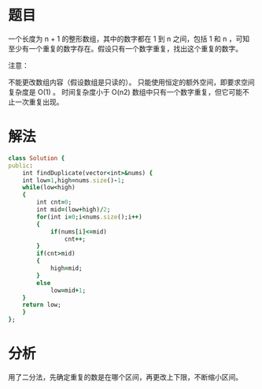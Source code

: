# 题目
一个长度为 n + 1 的整形数组，其中的数字都在 1 到 n 之间，包括 1 和 n ，可知至少有一个重复的数字存在。假设只有一个数字重复，找出这个重复的数字。

注意：

不能更改数组内容（假设数组是只读的）。
只能使用恒定的额外空间，即要求空间复杂度是 O(1) 。
时间复杂度小于 O(n2)
数组中只有一个数字重复，但它可能不止一次重复出现。
# 解法
```ruby
class Solution {
public:
    int findDuplicate(vector<int>&nums) {
    int low=1,high=nums.size()-1;
    while(low<high)
    {
        int cnt=0;
        int mid=(low+high)/2;
        for(int i=0;i<nums.size();i++)
        {
            if(nums[i]<=mid)
                cnt++;
        }
        if(cnt>mid)
        {
            high=mid;
        }
        else
            low=mid+1;
    }
    return low;   
    }
};
```
# 分析
用了二分法，先确定重复的数是在哪个区间，再更改上下限，不断缩小区间。
